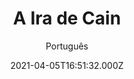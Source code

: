 ---
id: 'b872b75a-66b6-4fba-800a-aa48b19db600'
type: 'movie' # Filme, Série, Anime
title: "A Ira de Cain"
synopsis: ["Um conhecido criminoso, Miles “Cain” Skinner está cumprindo prisão perpétua. Temido e respeitado entre os presos, ele vê seu rival Redfoot ser transferido para a mesma prisão, e é tomado pela raiva. Quando descobre que sua pena pode ser reduzida devido um câncer no cérebro, ele decide mudar de vida. Mas sua liberdade tem uma condição.",
]
originalTitle: "The Wrath of Cain"
date: '2021-04-05T16:51:32.000Z'
update: '2021-04-05T16:51:32.000Z'
releaseDate: '2010-11-16T03:00:00.000Z'
imdb:
  rating: '4.6' # 8.5
  id: '' # tt0470752
duration: '1h 23 Min'
trailer:
  urls: [
    'GBglyymr_bQ',
  ]
tags: ['1080p']
genre: ['Ação'] #
quality: 'BluRay' # BluRay, WEB-DL, HDTV, WEB-DL4K, WEB-DLe
format: 'MKV' # MKV, MP4, TS
audio: 'Português, Inglês' # Dublado, Legendado, Dual Audio, Dub & Leg
subtitle: 'Português' # Português, inglês,
size: '1.4 GB' # 4.8 GB
audioQuality: 10
videoQuality: 10
directors: []
#  - name: 'Lana Wachowski'
#    image: ''
#  - name: 'Lilly Wachowski'
#    image: ''
cast: []
#  - name: 'Keanu Reeves'
#    image: ''
#    characterName: 'Neo'
writers: []
#  - name: ''
#    image: ''
maturityRating:
  age: '' # L , 10, 12, 14, 16, 18
  topics: [''] # Violence, Illegal drugs, Inappropriate Language, Legal Drugs, Sexual Content, Extreme Violence
###########################################
download:
  
  - url: 'magnet:?xt=urn:btih:bb2164207016852f7b943014d24e99362dbee849&dn=COMANDO.TO%20-%20A_Ira_de_Cain.2010.1080.DUAL&tr=udp%3a%2f%2ftracker.openbittorrent.com%3a80%2fannounce&tr=udp%3a%2f%2ftracker.opentrackr.org%3a1337%2fannounce&tr=udp%3a%2f%2ftracker.coppersurfer.tk%3a6969%2fannounce&tr=udp%3a%2f%2fglotorrents.pw%3a6969%2fannounce&tr=udp%3a%2f%2ftracker4.piratux.com%3a6969%2fannounce&tr=udp%3a%2f%2fcoppersurfer.tk%3a6969%2fannounce&tr=udp%3a%2f%2fretracker.lanta-net.ru%3a2710%2fannounce&tr=udp%3a%2f%2ftracker.tiny-vps.com%3a6969%2fannounce&tr=udp%3a%2f%2'
    resolution: '1080p' # 720p, 1080p, 4K,
    audio: 'Dual Áudio' # Dublado, Legendado, Dual Audio
    size: '' # 4.8 GB
    quality: '' # BluRay, WEB-DL
    format: '' # MKV
images:
  cover: '/assets/movies/a-ira-de-cain.jpg'
  background: '/assets/movies/'
---